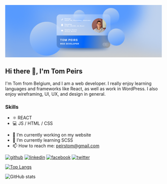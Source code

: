 ![I am a webdeveloper ](https://github.com/peirstom/peirstom/blob/main/header.png)

## Hi there 👋, I'm Tom Peirs
I'm Tom from Belgium, and I am a web developer. I really enjoy learning languages and frameworks like React, as well as work in WordPress. I also enjoy wireframing, UI, UX, and design in general.

### Skills
* ⚛️ REACT
* 💻 JS / HTML / CSS

- 🔭 I’m currently working on my website 
- 🌱 I’m currently learning SCSS 
- 📫 How to reach me: peirstom@gmail.com 


[<img src='https://cdn.jsdelivr.net/npm/simple-icons@3.0.1/icons/github.svg' alt='github' height='40'>](https://github.com/peirstom)  [<img src='https://cdn.jsdelivr.net/npm/simple-icons@3.0.1/icons/linkedin.svg' alt='linkedin' height='40'>](https://www.linkedin.com/in/tom-peirs/)  [<img src='https://cdn.jsdelivr.net/npm/simple-icons@3.0.1/icons/facebook.svg' alt='facebook' height='40'>](https://www.facebook.com/peirstom)  [<img src='https://cdn.jsdelivr.net/npm/simple-icons@3.0.1/icons/twitter.svg' alt='twitter' height='40'>](https://twitter.com/tompeirs)  

<!-- [![trophy](https://github-profile-trophy.vercel.app/?username=peirstom)](https://github.com/ryo-ma/github-profile-trophy) -->

[![Top Langs](https://github-readme-stats.vercel.app/api/top-langs/?username=peirstom)](https://github.com/anuraghazra/github-readme-stats)

![GitHub stats](https://github-readme-stats.vercel.app/api?username=peirstom&show_icons=true)  

<!-- ![GitHub Activity Graph](https://activity-graph.herokuapp.com/graph?username=peirstom)  

![GitHub metrics](https://metrics.lecoq.io/peirstom)  

![GitHub streak stats](https://github-readme-streak-stats.herokuapp.com/?user=peirstom)  

![Profile views](https://gpvc.arturio.dev/peirstom)   -->
